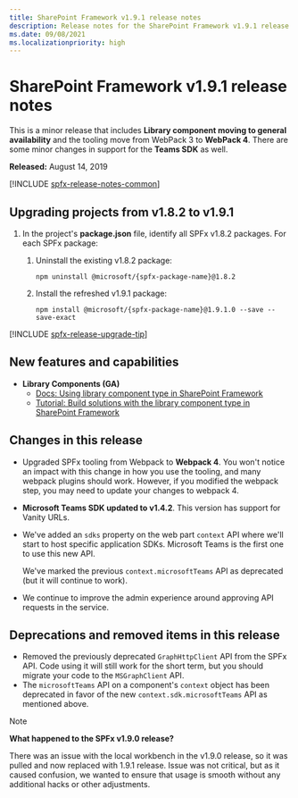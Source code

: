 ```yaml
---
title: SharePoint Framework v1.9.1 release notes
description: Release notes for the SharePoint Framework v1.9.1 release
ms.date: 09/08/2021
ms.localizationpriority: high
---
```

# SharePoint Framework v1.9.1 release notes

This is a minor release that includes **Library component moving to general availability** and the tooling move from WebPack 3 to **WebPack 4**. There are some minor changes in support for the **Teams SDK** as well.

**Released:** August 14, 2019

[!INCLUDE [spfx-release-notes-common](../../includes/snippets/spfx-release-notes-common.md)]

## Upgrading projects from v1.8.2 to v1.9.1

1. In the project's **package.json** file, identify all SPFx v1.8.2 packages. For each SPFx package:
    1. Uninstall the existing v1.8.2 package:

        ```console
        npm uninstall @microsoft/{spfx-package-name}@1.8.2
        ```

    1. Install the refreshed v1.9.1 package:

        ```console
        npm install @microsoft/{spfx-package-name}@1.9.1.0 --save --save-exact
        ```

[!INCLUDE [spfx-release-upgrade-tip](../../includes/snippets/spfx-release-upgrade-tip.md)]

## New features and capabilities

- **Library Components (GA)**
  - [Docs: Using library component type in SharePoint Framework](library-component-overview.md)
  - [Tutorial: Build solutions with the library component type in SharePoint Framework](library-component-tutorial.md)

## Changes in this release

- Upgraded SPFx tooling from Webpack to **Webpack 4**. You won't notice an impact with this change in how you use the tooling, and many webpack plugins should work. However, if you modified the webpack step, you may need to update your changes to webpack 4.
- **Microsoft Teams SDK updated to v1.4.2**. This version has support for Vanity URLs.
- We've added an `sdks` property on the web part `context` API where we'll start to host specific application SDKs. Microsoft Teams is the first one to use this new API.

    We've marked the previous `context.microsoftTeams` API as deprecated (but it will continue to work).
- We continue to improve the admin experience around approving API requests in the service.

## Deprecations and removed items in this release

- Removed the previously deprecated `GraphHttpClient` API from the SPFx API. Code using it will still work for the short term, but you should migrate your code to the `MSGraphClient` API.
- The `microsoftTeams` API on a component's `context` object has been deprecated in favor of the new `context.sdk.microsoftTeams` API as mentioned above.

> [!NOTE]
> **What happened to the SPFx v1.9.0 release?**
>
> There was an issue with the local workbench in the v1.9.0 release, so it was pulled and now replaced with 1.9.1 release. Issue was not critical, but as it caused confusion, we wanted to ensure that usage is smooth without any additional hacks or other adjustments.
